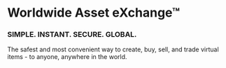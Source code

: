 #  **Worldwide Asset eXchange™**

### **SIMPLE. INSTANT. SECURE. GLOBAL.**

The safest and most convenient way to create, buy, sell, and trade virtual items - to anyone, anywhere in the world.

<!--
[Watch Video](https://www.youtube.com/watch?v=k2efWaUvDC0){: .btn.solid.light }
[Learn more]({% translate_link why-vote %}){: .btn.outline.light }
-->
